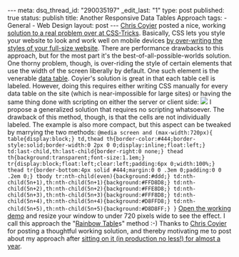 --- meta: dsq_thread_id: "290035197" _edit_last: "1" type: post published: true status: publish title: Another Responsive Data Tables Approach tags: - General - Web Design layout: post --- [Chris Coyier](http://chriscoyier.net/) posted a nice, working [solution to a real problem over at CSS-Tricks](http://css-tricks.com/responsive-data-tables/). Basically, CSS lets you style your website to look and work well on mobile devices [by over-writing the styles of your full-size website](http://www.alistapart.com/articles/responsive-web-design/). There are performance drawbacks to this approach, but for the most part it's the best-of-all-possible-worlds solution. One thorny problem, though, is over-riding the style of certain elements that use the width of the screen liberally by default. One such element is the venerable [data table](http://www.w3schools.com/tags/tag_table.asp). Coyier's solution is great in that each table cell is labeled. However, doing this requires either writing CSS manually for every data table on the site (which is near-impossible for large sites) or having the same thing done with scripting on either the server or client side: [![](http://hawidu.com/wp-content/uploads/2011/04/Screen-shot-2011-04-27-at-6.03.36-PM-300x191.png)](http://hawidu.com/wp-content/uploads/2011/04/Screen-shot-2011-04-27-at-6.03.36-PM.png) I propose a generalized solution that requires no scripting whatsoever. The drawback of this method, though, is that the cells are not individually labeled. The example is also more compact, but this aspect can be tweaked by marrying the two methods: ` @media screen and (max-width:720px){ table{display:block;} td,thead th{border-color:#444;border-style:solid;border-width:0 2px 0 0;display:inline;float:left;} td:last-child,th:last-child{border-right:0 none;} thead th{background:transparent;font-size:1.1em;} tr{display:block;float:left;clear:left;padding:6px 0;width:100%;} thead tr{border-bottom:4px solid #444;margin:0 0 .3em 0;padding:0 0 .2em 0;} tbody tr:nth-child(even){background:#ddd;} td:nth-child(5n+1),th:nth-child(5n+1){background:#FFD8D8;} td:nth-child(5n+2),th:nth-child(5n+2){background:#FFE8D8;} td:nth-child(5n+3),th:nth-child(5n+3){background:#FFF8D8;} td:nth-child(5n+4),th:nth-child(5n+4){background:#D8FFD8;} td:nth-child(5n+5),th:nth-child(5n+5){background:#D8D8FF;} } ` [Open the working demo](http://hawidu.com/responsivetables/) and resize your window to under 720 pixels wide to see the effect. I call this approach the "[Rainbow Table](http://en.wikipedia.org/wiki/Rainbow_table)s" method :-) Thanks to [Chris Coyier](https://twitter.com/chriscoyier) for posting a thoughtful working solution, and thereby motivating me to post about my approach after [sitting on it (in production no less!) for almost a year](http://twitpic.com/21a4do). 

